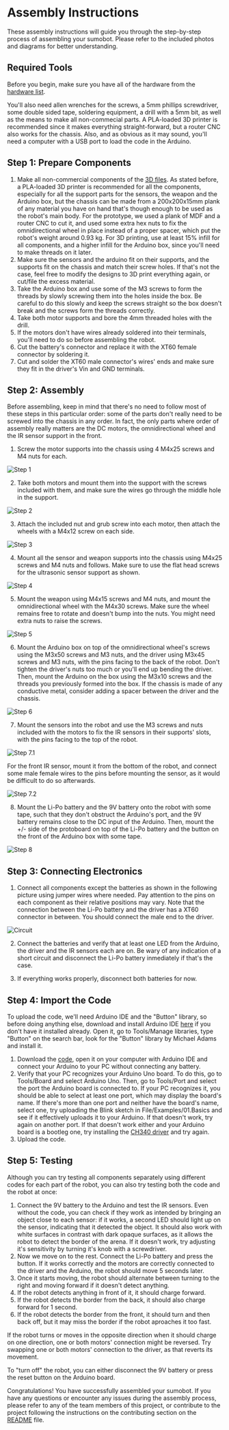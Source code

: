 # Assembly Instructions

These assembly instructions will guide you through the step-by-step process of assembling your sumobot. Please refer to the included photos and diagrams for better understanding.

## Required Tools

Before you begin, make sure you have all of the hardware from the [hardware list](https://github.com/matiasAguirreE/project-sumobot/tree/main/docs/hardware-list).

You'll also need allen wrenches for the screws, a 5mm phillips screwdriver, some double sided tape, soldering equipment, a drill with a 5mm bit, as well as the means to make all non-commecial parts. A PLA-loaded 3D printer is recommended since it makes everything straight-forward, but a router CNC also works for the chassis. Also, and as obvious as it may sound, you'll need a computer with a USB port to load the code in the Arduino.

## Step 1: Prepare Components

1. Make all non-commercial components of the [3D files](https://github.com/matiasAguirreE/project-sumobot/tree/main/docs/3d-files). As stated before, a PLA-loaded 3D printer is recommended for all the components, especially for all the support parts for the sensors, the weapon and the Arduino box, but the chassis can be made from a 200x200x15mm plank of any material you have on hand that's though enough to be used as the robot's main body. For the prototype, we used a plank of MDF and a router CNC to cut it, and used some extra hex nuts to fix the omnidirectional wheel in place instead of a proper spacer, which put the robot's weight around 0.93 kg. For 3D printing, use at least 15% infill for all components, and a higher infill for the Arduino box, since you'll need to make threads on it later.
2. Make sure the sensors and the arduino fit on their supports, and the supports fit on the chassis and match their screw holes. If that's not the case, feel free to modify the designs to 3D print everything again, or cut/file the excess material.
3. Take the Arduino box and use some of the M3 screws to form the threads by slowly screwing them into the holes inside the box. Be careful to do this slowly and keep the screws straight so the box doesn't break and the screws form the threads correctly.
4. Take both motor supports and bore the 4mm threaded holes with the drill.
5. If the motors don't have wires already soldered into their terminals, you'll need to do so before assembling the robot.
6. Cut the battery's connector and replace it with the XT60 female connector by soldering it.
7. Cut and solder the XT60 male connector's wires' ends and make sure they fit in the driver's Vin and GND terminals.

## Step 2: Assembly
Before assembling, keep in mind that there's no need to follow most of these steps in this particular order: some of the parts don't really need to be screwed into the chassis in any order. In fact, the only parts where order of assembly really matters are the DC motors, the omnidirectional wheel and the IR sensor support in the front.

1. Screw the motor supports into the chassis using 4 M4x25 screws and M4 nuts for each.

![Step 1](https://github.com/matiasAguirreE/project-sumobot/blob/main/docs/media/assembly/step-1.jpg?raw=true)

2. Take both motors and mount them into the support with the screws included with them, and make sure the wires go through the middle hole in the support.

![Step 2](https://github.com/matiasAguirreE/project-sumobot/blob/main/docs/media/assembly/step-2.jpg?raw=true)

3. Attach the included nut and grub screw into each motor, then attach the wheels with a M4x12 screw on each side.

![Step 3](https://github.com/matiasAguirreE/project-sumobot/blob/main/docs/media/assembly/step-3.jpg?raw=true)

4. Mount all the sensor and weapon supports into the chassis using M4x25 screws and M4 nuts and follows. Make sure to use the flat head screws for the ultrasonic sensor support as shown.

![Step 4](https://github.com/matiasAguirreE/project-sumobot/blob/main/docs/media/assembly/step-4.jpg?raw=true)

5. Mount the weapon using M4x15 screws and M4 nuts, and mount the omnidirectional wheel with the M4x30 screws. Make sure the wheel remains free to rotate and doesn't bump into the nuts. You might need extra nuts to raise the screws.

![Step 5](https://github.com/matiasAguirreE/project-sumobot/blob/main/docs/media/assembly/step-5.jpg?raw=true)

6. Mount the Arduino box on top of the omnidirectional wheel's screws using the M3x50 screws and M3 nuts, and the driver using M3x45 screws and M3 nuts, with the pins facing to the back of the robot. Don't tighten the driver's nuts too much or you'll end up bending the driver. Then, mount the Arduino on the box using the M3x10 screws and the threads you previously formed into the box. If the chassis is made of any conductive metal, consider adding a spacer between the driver and the chassis.

![Step 6](https://github.com/matiasAguirreE/project-sumobot/blob/main/docs/media/assembly/step-6.jpg?raw=true)

7. Mount the sensors into the robot and use the M3 screws and nuts included with the motors to fix the IR sensors in their supports' slots, with the pins facing to the top of the robot.

![Step 7.1](https://github.com/matiasAguirreE/project-sumobot/blob/main/docs/media/assembly/step-7.jpg?raw=true)

For the front IR sensor, mount it from the bottom of the robot, and connect some male female wires to the pins before mounting the sensor, as it would be difficult to do so afterwards. 

![Step 7.2](https://github.com/matiasAguirreE/project-sumobot/blob/main/docs/media/assembly/step-8.jpg?raw=true)

8. Mount the Li-Po battery and the 9V battery onto the robot with some tape, such that they don't obstruct the Arduino's port, and the 9V battery remains close to the DC input of the Arduino. Then, mount the +/- side of the protoboard on top of the Li-Po battery and the button on the front of the Arduino box with some tape. 

![Step 8](https://github.com/matiasAguirreE/project-sumobot/blob/main/docs/media/assembly/step-9.jpg?raw=true)

## Step 3: Connecting Electronics

1. Connect all components except the batteries as shown in the following picture using jumper wires where needed. Pay attention to the pins on each component as their relative positions may vary. Note that the connection between the Li-Po battery and the driver has a XT60 connector in between. You should connect the male end to the driver.

![Circuit](https://github.com/matiasAguirreE/project-sumobot/blob/main/docs/media/circuit-diagram.png?raw=true)

2. Connect the batteries and verify that at least one LED from the Arduino, the driver and the IR sensors each are on. Be wary of any indication of a short circuit and disconnect the Li-Po battery inmediately if that's the case.

3. If everything works properly, disconnect both batteries for now.


## Step 4: Import the Code

To upload the code, we'll need Arduino IDE and the "Button" library, so before doing anything else, download and install Arduino IDE [here](https://www.arduino.cc/en/software) if you don't have it installed already. Open it, go to Tools/Manage libraries, type "Button" on the search bar, look for the "Button" library by Michael Adams and install it.

1. Download the [code](https://github.com/matiasAguirreE/project-sumobot/tree/main/docs/code), open it on your computer with Arduino IDE and connect your Arduino to your PC without connecting any battery.
2. Verify that your PC recognizes your Arduino Uno board. To do this, go to Tools/Board and select Arduino Uno. Then, go to Tools/Port and select the port the Arduino board is connected to. If your PC recognizes it, you should be able to select at least one port, which may display the board's name. If there's more than one port and neither have the board's name, select one, try uploading the Blink sketch in File/Examples/01.Basics and see if it effectively uploads it to your Arduino. If that doesn't work, try again on another port. If that doesn't work either and your Arduino board is a bootleg one, try installing the [CH340 driver](https://sparks.gogo.co.nz/ch340.html) and try again.
3. Upload the code.

## Step 5: Testing

Although you can try testing all components separately using different codes for each part of the robot, you can also try testing both the code and the robot at once:

1. Connect the 9V battery to the Arduino and test the IR sensors. Even without the code, you can check if they work as intended by bringing an object close to each sensor: if it works, a second LED should light up on the sensor, indicating that it detected the object. It should also work with white surfaces in contrast with dark opaque surfaces, as it allows the robot to detect the border of the arena. If it doesn't work, try adjusting it's sensitivity by turning it's knob with a screwdriver.
2. Now we move on to the rest. Connect the Li-Po battery and press the button. If it works correctly and the motors are correctly connected to the driver and the Arduino, the robot should move 5 seconds later.
3. Once it starts moving, the robot should alternate between turning to the right and moving forward if it doesn't detect anything.
4. If the robot detects anything in front of it, it should charge forward.
5. If the robot detects the border from the back, it should also charge forward for 1 second.
6. If the robot detects the border from the front, it should turn and then back off, but it may miss the border if the robot aproaches it too fast. 

If the robot turns or moves in the opposite direction when it should charge on one direction, one or both motors' connection might be reversed. Try swapping one or both motors' connection to the driver, as that reverts its movement.

To "turn off" the robot, you can either disconnect the 9V battery or press the reset button on the Arduino board.

Congratulations! You have successfully assembled your sumobot. If you have any questions or encounter any issues during the assembly process, please refer to any of the team members of this project, or contribute to the project following the instructions on the contributing section on the [README](https://github.com/matiasAguirreE/project-sumobot/tree/main#contributing) file.
